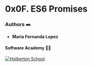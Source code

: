 ﻿# 0x0F. ES6 Promises

### Authors :black_nib:
* __Maria Fernanda Lopez__

#### Software Academy 👨‍💻

<p aling="center">
<a href="https://www.holbertonschool.com" target="_blank">
<img src="http://www.holbertonschool.com/holberton-logo.png" alt="Holberton School"  /></a>
</p>
